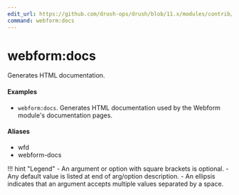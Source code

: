 ```yaml
---
edit_url: https://github.com/drush-ops/drush/blob/11.x/modules/contrib/webform/src/Commands/WebformCommands.php
command: webform:docs
---
```

# webform:docs

Generates HTML documentation.

#### Examples

- <code>webform:docs</code>. Generates HTML documentation used by the Webform module's documentation pages.

#### Aliases

- wfd
- webform-docs

!!! hint "Legend"
    - An argument or option with square brackets is optional.
    - Any default value is listed at end of arg/option description.
    - An ellipsis indicates that an argument accepts multiple values separated by a space.